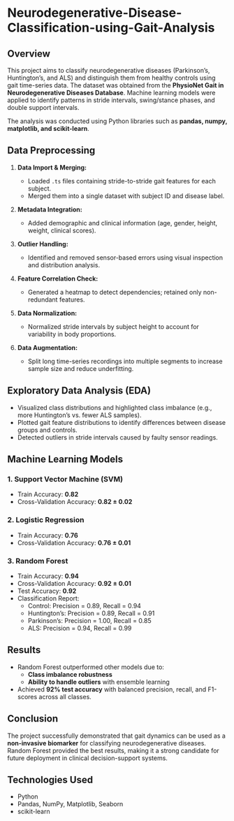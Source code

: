 # Neurodegenerative-Disease-Classification-using-Gait-Analysis

## Overview
This project aims to classify neurodegenerative diseases (Parkinson’s, Huntington’s, and ALS) and distinguish them from healthy controls using gait time-series data. The dataset was obtained from the **PhysioNet Gait in Neurodegenerative Diseases Database**. Machine learning models were applied to identify patterns in stride intervals, swing/stance phases, and double support intervals.  

The analysis was conducted using Python libraries such as **pandas, numpy, matplotlib, and scikit-learn**.

## Data Preprocessing

1. **Data Import & Merging:**
   - Loaded `.ts` files containing stride-to-stride gait features for each subject.
   - Merged them into a single dataset with subject ID and disease label.

2. **Metadata Integration:**
   - Added demographic and clinical information (age, gender, height, weight, clinical scores).

3. **Outlier Handling:**
   - Identified and removed sensor-based errors using visual inspection and distribution analysis.

4. **Feature Correlation Check:**
   - Generated a heatmap to detect dependencies; retained only non-redundant features.

5. **Data Normalization:**
   - Normalized stride intervals by subject height to account for variability in body proportions.

6. **Data Augmentation:**
   - Split long time-series recordings into multiple segments to increase sample size and reduce underfitting.

## Exploratory Data Analysis (EDA)

- Visualized class distributions and highlighted class imbalance (e.g., more Huntington’s vs. fewer ALS samples).  
- Plotted gait feature distributions to identify differences between disease groups and controls.  
- Detected outliers in stride intervals caused by faulty sensor readings.  

## Machine Learning Models

### 1. Support Vector Machine (SVM)
- Train Accuracy: **0.82**
- Cross-Validation Accuracy: **0.82 ± 0.02**

### 2. Logistic Regression
- Train Accuracy: **0.76**
- Cross-Validation Accuracy: **0.76 ± 0.01**

### 3. Random Forest
- Train Accuracy: **0.94**
- Cross-Validation Accuracy: **0.92 ± 0.01**
- Test Accuracy: **0.92**
- Classification Report:
  - Control: Precision = 0.89, Recall = 0.94
  - Huntington’s: Precision = 0.89, Recall = 0.91
  - Parkinson’s: Precision = 1.00, Recall = 0.85
  - ALS: Precision = 0.94, Recall = 0.99

## Results
- Random Forest outperformed other models due to:
  - **Class imbalance robustness**  
  - **Ability to handle outliers** with ensemble learning  
- Achieved **92% test accuracy** with balanced precision, recall, and F1-scores across all classes.  

## Conclusion
The project successfully demonstrated that gait dynamics can be used as a **non-invasive biomarker** for classifying neurodegenerative diseases. Random Forest provided the best results, making it a strong candidate for future deployment in clinical decision-support systems.  

## Technologies Used
- Python  
- Pandas, NumPy, Matplotlib, Seaborn  
- scikit-learn  
